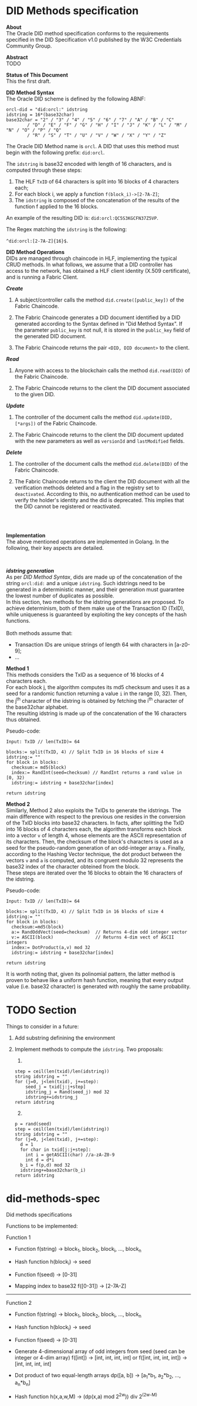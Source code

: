 # DID Methods specification

**About**
<br/>
The Oracle DID method specification conforms to the requirements specified in the DID Specification v1.0 published by the W3C Credentials Community Group.

**Abstract**
<br/>
TODO

**Status of This Document**
<br/>
This the first draft.

**DID Method Syntax**
<br/>
The Oracle DID scheme is defined by the following ABNF:

```
orcl-did = "did:orcl:" idstring
idstring = 16*(base32char)
base32char = "2" / "3" / "4" / "5" / "6" / "7" / "A" / "B" / "C"
        / "D" / "E" / "F" / "G" / "H" / "I" / "J" / "K" / "L" / "M" / "N" / "O" / "P" / "Q"
        / "R" / "S" / "T" / "U" / "V" / "W" / "X" / "Y" / "Z"
```

The Oracle DID Method name is `orcl`. A DID that uses this method must begin with the following prefix: `did:orcl`.

The `idstring` is base32 encoded with length of 16 characters, and is computed through these steps:

1. The HLF `TxID` of 64 characters is split into 16 blocks of 4 characters each;
2. For each block i, we apply a function `f(block_i)->[2-7A-Z]`;
3. The `idstring` is composed of the concatenation of the results of the  function f applied to the 16 blocks.

An example of the resulting DID is: `did:orcl:QC5S3KGCFN37Z5VP`.

The Regex matching the `idstring` is the following:

`^did:orcl:[2-7A-Z]{16}$`.



**DID Method Operations**
<br/>
DIDs are managed through chaincode in HLF, implementing the typical CRUD methods. In what follows, we assume that a DID controller has access to the network, has obtained a HLF client identity (X.509 certificate), and is running a Fabric Client.

***Create***
<br/>
1. A subject/controller calls the method `did.create([public_key])` of the Fabric Chaincode.

2. The Fabric Chaincode generates a DID document identified by a DID generated according to the Syntax defined in "Did Method Syntax".
If the parameter `public_key` is not null, it is stored in the `public_key` field of the generated DID document.

3. The Fabric Chaincode returns the pair `<DID, DID document>` to the client.

***Read***
1. Anyone with access to the blockchain calls the method `did.read(DID)` of the Fabric Chaincode.

2. The Fabric Chaincode returns to the client the DID document associated to the given DID.

***Update***
1. The controller of the document calls the method `did.update(DID, [*args])` of the Fabric Chaincode.

2. The Fabric Chaincode returns to the client the DID document updated with the new parameters as well as `versionId` and `lastModified` fields.

***Delete***
1. The controller of the document calls the method `did.delete(DID)` of the Fabric Chaincode.

2. The Fabric Chaincode returns to the client the DID document with all the verification methods deleted and a flag in the registry set to `deactivated`. According to this, no authentication method can be used to verify the holder's identity and the did is deprecated. This implies that the DID cannot be registered or reactivated.
<br />
<br />

**Implementation**
<br />
The above mentioned operations are implemented in Golang.
In the following, their key aspects are detailed.

<br />

***idstring generation***
<br />
As per <i>DID Method Syntax</i>, dids are made up of the concatenation of the string `orcl:did:` and a unique `idstring`. Such idstrings need to be generated in a deterministic manner, and their generation must guarantee the lowest number of duplicates as possible. <br />
In this section, two methods for the idstring generations are proposed.
To achieve determinism, both of them make use of the Transaction ID (TxID), while uniqueness is guaranteed by exploiting the key concepts of the hash functions.
<br /><br />
Both methods assume that:
- Transaction IDs are unique strings of length 64 with characters in [a-z0-9];
- ...

****Method 1**** 
<br />
This methods considers the TxID as a sequence of 16 blocks of 4 characters each. <br />
For each block j, the algorithm computes its md5 checksum and uses it as a seed for a randomic function returning a value `i` in the range [0, 32). Then, the j<sup>th</sup> character of the idstring is obtained by fetching the i<sup>th</sup> character of the base32char alphabet. <br />
The resulting idstring is made up of the concatenation of the 16 characters thus obtained. <br />

Pseudo-code:
```
Input: TxID // len(TxID)= 64

blocks:= split(TxID, 4) // Split TxID in 16 blocks of size 4
idstring:= ""
for block in blocks:
  checksum:= md5(block)
  index:= RandInt(seed=checksum) // RandInt returns a rand value in [0, 32)
  idstring:= idstring + base32char[index]

return idstring
```

****Method 2**** <br />
Similarly, Method 2 also exploits the TxIDs to generate the idstrings.
The main difference with respect to the previous one resides in the conversion of the TxID blocks into base32 characters. In facts, after splitting the TxID into 16 blocks of 4 characters each, the algorithm transforms each block into a vector `v` of length 4, whose elements are the ASCII representation of its characters.
Then, the checksum of the block's characters is used as a seed for the pseudo-random generation of an odd-integer array `a`. Finally, according to the Hashing Vector technique, the dot product between the vectors `v` and `a` is computed, and its congruent modulo 32 represents the base32 index of the character obteined from the block. <br />
These steps are iterated over the 16 blocks to obtain the 16 characters of the idstring.

Pseudo-code:
```
Input: TxID // len(TxID)= 64

blocks:= split(TxID, 4) // Split TxID in 16 blocks of size 4
idstring:= ""
for block in blocks:
  checksum:=md5(block)
  a:= RandOddVect(seed=checksum)  // Returns 4-dim odd integer vector
  v:= ASCII(block)                // Returns 4-dim vect of ASCII integers
  index:= DotProduct(a,v) mod 32  
  idstring:= idstring + base32char[index]

return idstring
```
It is worth noting that, given its polinomial pattern, the latter method is proven to behave like a uniform hash function, meaning that every output value (i.e. base32 character) is generated with roughly the same probability.

# TODO Section

Things to consider in a future:
1. Add substring definining the environment
2. Implement methods to compute the `idstring`. Two proposals:

    1.  
    ```
    step = ceil(len(txid)/len(idstring))
    string idstring = ""
    for (j=0, j<len(txid), j+=step):
        seed_j = txid[j:j+step]
        idstring_j = Rand(seed_j) mod 32
        idstring+=idstring_j
    return idstring
    ```
    2.  
    ```
    p = rand(seed)
    step = ceil(len(txid)/len(idstring))
    string idstring = ""
    for (j=0, j<len(txid), j+=step):
      d = 1
      for char in txid[j:j+step]:
        int i = getASCII(char) //a-zA-Z0-9
        int d = d*i
      b_i = f(p,d) mod 32
      idstring+=base32char(b_i)
    return idstring
   ```


# did-methods-spec
Did methods specifications

Functions to be implemented:

Function 1

- Function f(string) -> block<sub>1</sub>, block<sub>2</sub>, block<sub>i</sub>, 
...,
block<sub>n</sub> 

- Hash function h(block<sub>i</sub>) -> seed

- Function f(seed) -> [0-31]

- Mapping index to base32
f([0-31]) -> [2-7A-Z]

-----
Function 2

- Function f(string) -> block<sub>1</sub>, block<sub>2</sub>, block<sub>i</sub>, 
...,
block<sub>n</sub> 

- Hash function h(block<sub>i</sub>) -> seed

- Function f(seed) -> [0-31]

- Generate 4-dimensional array of odd integers from seed (seed can be integer or 4-dim array)
f([int]) -> [int, int, int, int] or f([int, int, int, int]) -> [int, int, int, int]


- Dot product of two equal-length arrays
dp([a, b]) -> [a<sub>1</sub>*b<sub>1</sub>, a<sub>2</sub>*b<sub>2</sub>, ..., a<sub>n</sub>*b<sub>n</sub>]

- Hash function
h(x,a,w,M) -> (dp(x,a) mod 2<sup>2w</sup>)) div 2<sup>(2w-M)</sup>

